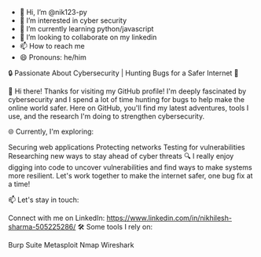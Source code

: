 - 👋 Hi, I’m @nik123-py
- 👀 I’m interested in cyber security 
- 🌱 I’m currently learning python/javascript
- 💞️ I’m looking to collaborate on my linkedin
- 📫 How to reach me 
- 😄 Pronouns: he/him

🔒 Passionate About Cybersecurity | Hunting Bugs for a Safer Internet 🐞

👋 Hi there! Thanks for visiting my GitHub profile! I'm deeply fascinated by cybersecurity and I spend a lot of time hunting for bugs to help make the online world safer. Here on GitHub, you'll find my latest adventures, tools I use, and the research I'm doing to strengthen cybersecurity.

🌐 Currently, I'm exploring:

Securing web applications
Protecting networks
Testing for vulnerabilities
Researching new ways to stay ahead of cyber threats
🔍 I really enjoy digging into code to uncover vulnerabilities and find ways to make systems more resilient. Let's work together to make the internet safer, one bug fix at a time!

📫 Let's stay in touch:

Connect with me on LinkedIn: https://www.linkedin.com/in/nikhilesh-sharma-505225286/
🛠️ Some tools I rely on:

Burp Suite
Metasploit
Nmap
Wireshark
